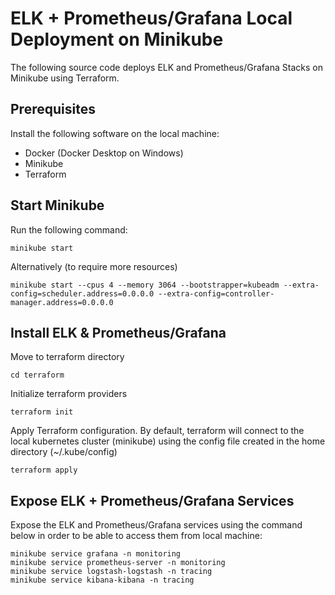 # ELK + Prometheus/Grafana Local Deployment on Minikube

The following source code deploys ELK and Prometheus/Grafana Stacks on Minikube using Terraform.

## Prerequisites

Install the following software on the local machine:
* Docker (Docker Desktop on Windows)
* Minikube
* Terraform

## Start Minikube

Run the following command:

~~~
minikube start
~~~

Alternatively (to require more resources)

~~~
minikube start --cpus 4 --memory 3064 --bootstrapper=kubeadm --extra-config=scheduler.address=0.0.0.0 --extra-config=controller-manager.address=0.0.0.0
~~~

## Install ELK & Prometheus/Grafana

Move to terraform directory

~~~
cd terraform
~~~

Initialize terraform providers

~~~
terraform init
~~~

Apply Terraform configuration. By default, terraform will connect to the local kubernetes cluster (minikube) using the config file
created in the home directory (~/.kube/config)

~~~
terraform apply
~~~

## Expose ELK + Prometheus/Grafana Services

Expose the ELK and Prometheus/Grafana services using the command below in order to be able to access them from local machine:

~~~
minikube service grafana -n monitoring
minikube service prometheus-server -n monitoring
minikube service logstash-logstash -n tracing
minikube service kibana-kibana -n tracing
~~~
